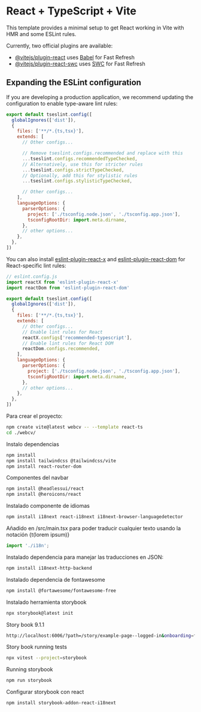 # React + TypeScript + Vite

This template provides a minimal setup to get React working in Vite with HMR and some ESLint rules.

Currently, two official plugins are available:

- [@vitejs/plugin-react](https://github.com/vitejs/vite-plugin-react/blob/main/packages/plugin-react) uses [Babel](https://babeljs.io/) for Fast Refresh
- [@vitejs/plugin-react-swc](https://github.com/vitejs/vite-plugin-react/blob/main/packages/plugin-react-swc) uses [SWC](https://swc.rs/) for Fast Refresh

## Expanding the ESLint configuration

If you are developing a production application, we recommend updating the configuration to enable type-aware lint rules:

```js
export default tseslint.config([
  globalIgnores(['dist']),
  {
    files: ['**/*.{ts,tsx}'],
    extends: [
      // Other configs...

      // Remove tseslint.configs.recommended and replace with this
      ...tseslint.configs.recommendedTypeChecked,
      // Alternatively, use this for stricter rules
      ...tseslint.configs.strictTypeChecked,
      // Optionally, add this for stylistic rules
      ...tseslint.configs.stylisticTypeChecked,

      // Other configs...
    ],
    languageOptions: {
      parserOptions: {
        project: ['./tsconfig.node.json', './tsconfig.app.json'],
        tsconfigRootDir: import.meta.dirname,
      },
      // other options...
    },
  },
])
```

You can also install [eslint-plugin-react-x](https://github.com/Rel1cx/eslint-react/tree/main/packages/plugins/eslint-plugin-react-x) and [eslint-plugin-react-dom](https://github.com/Rel1cx/eslint-react/tree/main/packages/plugins/eslint-plugin-react-dom) for React-specific lint rules:

```js
// eslint.config.js
import reactX from 'eslint-plugin-react-x'
import reactDom from 'eslint-plugin-react-dom'

export default tseslint.config([
  globalIgnores(['dist']),
  {
    files: ['**/*.{ts,tsx}'],
    extends: [
      // Other configs...
      // Enable lint rules for React
      reactX.configs['recommended-typescript'],
      // Enable lint rules for React DOM
      reactDom.configs.recommended,
    ],
    languageOptions: {
      parserOptions: {
        project: ['./tsconfig.node.json', './tsconfig.app.json'],
        tsconfigRootDir: import.meta.dirname,
      },
      // other options...
    },
  },
])
```

Para crear el proyecto:

```bash
npm create vite@latest webcv -- --template react-ts 
cd ./webcv/
```

Instalo dependencias

```bash
npm install
npm install tailwindcss @tailwindcss/vite
npm install react-router-dom
```

Componentes del navbar

```bash
npm install @headlessui/react
npm install @heroicons/react
```

Instalado componente de idiomas

```bash
npm install i18next react-i18next i18next-browser-languagedetector
```

Añadido en /src/main.tsx para poder traducir cualquier texto usando la notación {t(lorem ipsum)}

```typescript
import './i18n';
```

Instalado dependencia para manejar las traducciones en JSON:

```bash
npm install i18next-http-backend
```

Instalado dependencia de fontawesome

```bash
npm install @fortawesome/fontawesome-free
```

Instalado herramienta storybook

```bash
npx storybook@latest init
```

Story book 9.1.1

```bash
http://localhost:6006/?path=/story/example-page--logged-in&onboarding=false
```

Story book running tests 

```bash
npx vitest --project=storybook
```

Running storybook

```bash
npm run storybook
```

Configurar storybook con react

```bash
npm install storybook-addon-react-i18next
```